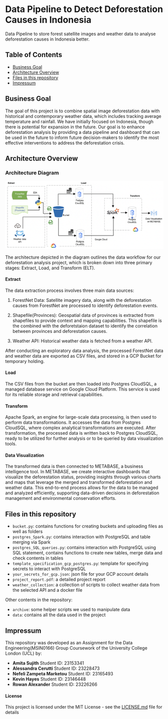 # Data Pipeline to Detect Deforestation Causes in Indonesia

Data Pipeline to store forest satellite images and weather data to analyse deforestation causes in Indonesia better.

## Table of Contents
* [Business Goal](#Business-Goal)
* [Architecture Overview](#Architecture-Overview)
* [Files in this repository](#Files-in-this-repository)
* [Impressum](#Impressum)

## Business Goal

The goal of this project is to combine spatial image deforestation data with historical and contemporary weather data, which includes tracking average temperature and rainfall. We have initially focused on Indonesia, though there is potential for expansion in the future. Our goal is to enhance deforestation analysis by providing a data pipeline and dashboard that can be used in the future to inform future decision-makers to identify the most effective interventions to address the deforestation crisis.

## Architecture Overview

### Architecture Diagram

![Architecture Diagram](data/report/Architecture_diagram.png)

The architecture depicted in the diagram outlines the data workflow for our deforestation analysis project, which is broken down into three primary stages: Extract, Load, and Transform (ELT).

#### Extract
The data extraction process involves three main data sources:

1.	ForestNet Data: Satellite imagery data, along with the deforestation causes from ForestNet are  processed to identify deforestation events.

2.	Shapefile(Provinces): Geospatial data of provinces is extracted from shapefiles to provide context and mapping capabilities. This shapefile is the combined with the deforetstaion dataset to identify the correlation between provinces and deforestation causes.

3.	Weather API: Historical weather data is fetched from a weather API.

After conducting an exploratory data analysis, the processed ForestNet data and weather data are exported as CSV files, and stored in a GCP Bucket for temporary holding.

#### Load

The CSV files from the bucket are then loaded into Postgres CloudSQL, a managed database service on Google Cloud Platform. This service is used for its reliable storage and retrieval capabilities.

#### Transform

Apache Spark, an engine for large-scale data processing, is then used to perform data transformations. It accesses the data from Postgres CloudSQL, where complex analytical transformations are executed.
After transformation, the processed data is written back to Postgres CloudSQL, ready to be utilized for further analysis or to be queried by data visualization tools.

#### Data Visualization
The transformed data is then connected to METABASE, a business intelligence tool. In METABASE, we create interactive dashboards that visualize the deforestation status, providing insights through various charts and maps that leverage the merged and transformed deforestation and weather data.
This end-to-end process allows for the data to be managed and analyzed efficiently, supporting data-driven decisions in deforestation management and environmental conservation efforts.

## Files in this repository
- `bucket.py`: contains functions for creating buckets and uploading files as well as folders
- `postgres_Spark.py`: contains interaction with PostgreSQL and table merging via Spark
- `postgres_SQL_queries.py`: contains interaction with PostgreSQL using SQL statement, contains functions to create new tables, merge data and check contents in tables
- `template_specification_gcp_postgres.py`: template for specifying secrets to interact with PostgreSQL
- `your_secrets_for_gcp.json`: json file for your GCP account details
- `project_report.pdf`: a detailed project report
- `weather_collection`: a collection of scripts to collect weather data from the selected API and a docker file

Other contents in the repository: 
- `archive`: some helper scripts we used to manipulate data
- `data`: contains all the data used in the project


## Impressum
This repository was developed as an Assignment for the Data Engineering(MSIN0166) Group Coursework of the University College London (UCL) by:
* **Amita Sujith** Student ID: 23153341
* **Alessandra Cerutti** Student ID: 23228473 
* **Nefeli Zampeta Marketou** Student ID: 23165493 
* **Kevin Hayes** Student ID: 23146448 
* **Rowan Alexander** Student ID: 23226266 

#### License
This project is licensed under the MIT License - see the [LICENSE.md](License.md) file for details




